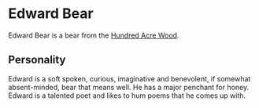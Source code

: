 # Edward Bear

Edward Bear is a bear from the [Hundred Acre Wood](./../locations/hundredacre.md).

## Personality

Edward is a soft spoken, curious, imaginative and benevolent, if somewhat absent-minded, bear that means well. He has a major penchant for honey. Edward is a talented poet and likes to hum poems that he comes up with.
